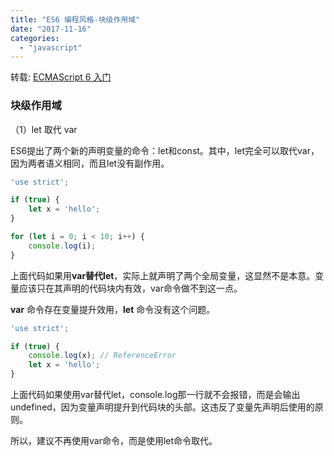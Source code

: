 ```yaml
---
title: "ES6 编程风格-块级作用域"
date: "2017-11-16"
categories: 
  - "javascript"
---
```


转载: [ECMAScript 6 入门](http://es6.ruanyifeng.com/)

### 块级作用域

（1）let 取代 var

ES6提出了两个新的声明变量的命令：let和const。其中，let完全可以取代var，因为两者语义相同，而且let没有副作用。

```javascript
'use strict';

if (true) {
    let x = 'hello';
}

for (let i = 0; i < 10; i++) {
    console.log(i);
}
```

上面代码如果用**var替代let**，实际上就声明了两个全局变量，这显然不是本意。变量应该只在其声明的代码块内有效，var命令做不到这一点。

**var** 命令存在变量提升效用，**let** 命令没有这个问题。

```javascript
'use strict';

if (true) {
    console.log(x); // ReferenceError
    let x = 'hello';
}
```

上面代码如果使用var替代let，console.log那一行就不会报错，而是会输出undefined，因为变量声明提升到代码块的头部。这违反了变量先声明后使用的原则。

所以，建议不再使用var命令，而是使用let命令取代。
